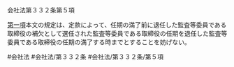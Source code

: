 会社法第３３２条第５項

[第一項](会社法＿＿＿＿第３３２条第１項)本文の規定は、定款によって、任期の満了前に退任した監査等委員である取締役の補欠として選任された監査等委員である取締役の任期を退任した監査等委員である取締役の任期の満了する時までとすることを妨げない。

#会社法
#会社法/第３３２条
#会社法/第３３２条/第５項
